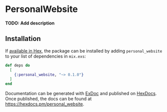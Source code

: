 # PersonalWebsite

**TODO: Add description**

## Installation

If [available in Hex](https://hex.pm/docs/publish), the package can be installed
by adding `personal_website` to your list of dependencies in `mix.exs`:

```elixir
def deps do
  [
    {:personal_website, "~> 0.1.0"}
  ]
end
```

Documentation can be generated with [ExDoc](https://github.com/elixir-lang/ex_doc)
and published on [HexDocs](https://hexdocs.pm). Once published, the docs can
be found at <https://hexdocs.pm/personal_website>.

